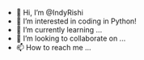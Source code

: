 - 👋 Hi, I’m @IndyRishi
- 👀 I’m interested in coding in Python!
- 🌱 I’m currently learning ...
- 💞️ I’m looking to collaborate on ...
- 📫 How to reach me ...

<!---
IndyRishi/IndyRishi is a ✨ special ✨ repository because its `README.md` (this file) appears on your GitHub profile.
You can click the Preview link to take a look at your changes.
--->
